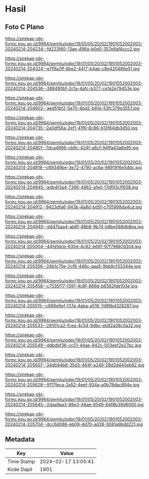 # Hasil

## Foto C Plano

https://sirekap-obj-formc.kpu.go.id/9964/pemilu/pdpr/19/01/05/20/02/1901052002003-20240214-204234--fd223f40-13ae-496a-b0e0-357e8af4ccc2.jpg

https://sirekap-obj-formc.kpu.go.id/9964/pemilu/pdpr/19/01/05/20/02/1901052002003-20240214-204324--e7f9a2ff-8be2-4417-b4ab-c8e420486e51.jpg

https://sirekap-obj-formc.kpu.go.id/9964/pemilu/pdpr/19/01/05/20/02/1901052002003-20240214-204536--388490bf-2c1a-4afc-b377-ce1a2e79453e.jpg

https://sirekap-obj-formc.kpu.go.id/9964/pemilu/pdpr/19/01/05/20/02/1901052002003-20240214-204602--aed51bf2-5e70-4bd2-b61e-53fc379e3557.jpg

https://sirekap-obj-formc.kpu.go.id/9964/pemilu/pdpr/19/01/05/20/02/1901052002003-20240214-204735--2a0df56a-2ef1-41f6-8c86-b13f64db3d50.jpg

https://sirekap-obj-formc.kpu.go.id/9964/pemilu/pdpr/19/01/05/20/02/1901052002003-20240214-204801--7dca4966-cb9c-424f-a8cf-94ffa43a8e95.jpg

https://sirekap-obj-formc.kpu.go.id/9964/pemilu/pdpr/19/01/05/20/02/1901052002003-20240214-204818--c69349be-3e72-4790-ac6a-9891916e5ddc.jpg

https://sirekap-obj-formc.kpu.go.id/9964/pemilu/pdpr/19/01/05/20/02/1901052002003-20240214-204845--a4b4f3a4-7396-4962-a1e0-f7df93cff658.jpg

https://sirekap-obj-formc.kpu.go.id/9964/pemilu/pdpr/19/01/05/20/02/1901052002003-20240214-204912--9423dfa6-943b-4a8d-bd5f-c705998da4cd.jpg

https://sirekap-obj-formc.kpu.go.id/9964/pemilu/pdpr/19/01/05/20/02/1901052002003-20240214-204940--d4d7baa4-ab6f-48b8-9b74-b8be588db8ea.jpg

https://sirekap-obj-formc.kpu.go.id/9964/pemilu/pdpr/19/01/05/20/02/1901052002003-20240214-205004--44fd1dcb-630d-4c82-b691-97f79887d304.jpg

https://sirekap-obj-formc.kpu.go.id/9964/pemilu/pdpr/19/01/05/20/02/1901052002003-20240214-205356--24b1c75e-2cf6-446c-aaa5-9bb9cf33344e.jpg

https://sirekap-obj-formc.kpu.go.id/9964/pemilu/pdpr/19/01/05/20/02/1901052002003-20240214-205458--c7535f17-f391-4c8f-869d-b6582fde103e.jpg

https://sirekap-obj-formc.kpu.go.id/9964/pemilu/pdpr/19/01/05/20/02/1901052002003-20240214-205515--c688e9ef-f37a-4aba-a518-7d99bd328287.jpg

https://sirekap-obj-formc.kpu.go.id/9964/pemilu/pdpr/19/01/05/20/02/1901052002003-20240214-205533--28101ca2-fcea-4c54-9dbc-eb92a08c0a32.jpg

https://sirekap-obj-formc.kpu.go.id/9964/pemilu/pdpr/19/01/05/20/02/1901052002003-20240214-205549--ddbdbf36-cc51-44ae-842c-503eef2e27bc.jpg

https://sirekap-obj-formc.kpu.go.id/9964/pemilu/pdpr/19/01/05/20/02/1901052002003-20240214-205607--34db94b8-35d3-464f-a248-28d2d445eb82.jpg

https://sirekap-obj-formc.kpu.go.id/9964/pemilu/pdpr/19/01/05/20/02/1901052002003-20240214-205628--9117feca-2a52-4eef-934a-a0b78dac894e.jpg

https://sirekap-obj-formc.kpu.go.id/9964/pemilu/pdpr/19/01/05/20/02/1901052002003-20240214-205645--2daa9aa3-86e3-48ae-9549-64f8b39d6000.jpg

https://sirekap-obj-formc.kpu.go.id/9964/pemilu/pdpr/19/01/05/20/02/1901052002003-20240214-205704--dcc6d086-eb09-4d70-ad39-3081a9bdd221.jpg


## Metadata

| Key        | Value               |
| ---------- | ------------------- |
| Time Stamp | 2024-02-17 13:05:41 |
| Kode Dapil | 1901                |



